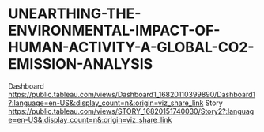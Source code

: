 # UNEARTHING-THE-ENVIRONMENTAL-IMPACT-OF-HUMAN-ACTIVITY-A-GLOBAL-CO2-EMISSION-ANALYSIS
Dashboard
https://public.tableau.com/views/Dashboard1_16820110399890/Dashboard1?:language=en-US&:display_count=n&:origin=viz_share_link
Story
https://public.tableau.com/views/STORY_16820151740030/Story2?:language=en-US&:display_count=n&:origin=viz_share_link
